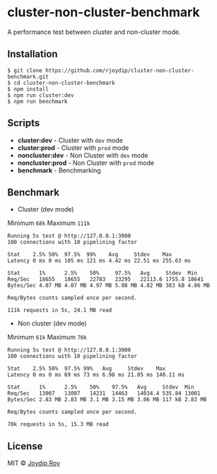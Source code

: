 # cluster-non-cluster-benchmark

A performance test between cluster and non-cluster mode.

## Installation

```
$ git clone https://github.com/rjoydip/cluster-non-cluster-benchmark.git
$ cd cluster-non-cluster-benchmark
$ npm install
$ npm run cluster:dev
$ npm run benchmark
```

## Scripts

- **cluster:dev** - Cluster with `dev` mode
- **cluster:prod** - Cluster with `prod` mode
- **noncluster:dev** - Non Cluster with `dev` mode
- **noncluster:prod** - Non Cluster with `prod` mode
- **benchmark** - Benchmarking

## Benchmark

- Cluster (dev mode)

Minimum `68k`
Maximum `111k`

```
Running 5s test @ http://127.0.0.1:3000
100 connections with 10 pipelining factor

Stat    2.5% 50%  97.5%  99%    Avg     Stdev    Max
Latency 0 ms 0 ms 105 ms 121 ms 4.42 ms 22.51 ms 255.63 ms

Stat      1%      2.5%    50%     97.5%   Avg     Stdev  Min
Req/Sec   18655   18655   22783   23295   22113.6 1755.8 18641
Bytes/Sec 4.07 MB 4.07 MB 4.97 MB 5.08 MB 4.82 MB 383 kB 4.06 MB

Req/Bytes counts sampled once per second.

111k requests in 5s, 24.1 MB read
```

- Non cluster (dev mode)

Minimum `61k`
Maximum `70k`

```
Running 5s test @ http://127.0.0.1:3000
100 connections with 10 pipelining factor

Stat    2.5% 50%  97.5% 99%   Avg     Stdev    Max
Latency 0 ms 0 ms 69 ms 73 ms 6.98 ms 21.05 ms 140.11 ms

Stat      1%      2.5%    50%    97.5%   Avg     Stdev  Min
Req/Sec   13007   13007   14231  14463   14034.4 535.84 13001
Bytes/Sec 2.83 MB 2.83 MB 3.1 MB 3.15 MB 3.06 MB 117 kB 2.83 MB

Req/Bytes counts sampled once per second.

70k requests in 5s, 15.3 MB read
```

## License

MIT © [Joydip Roy](https://github.com/rjoydip)


